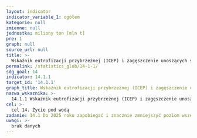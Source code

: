 ```yaml
---
layout: indicator
indicator_variable_1: ogółem
kategorie: null
zmienne: null
jednostka: miliony ton [mln t]
pre: 1
graph: null
source_url: null
title: >-
  Wskaźnik eutrofizacji przybrzeżnej (ICEP) i zagęszczenie unoszących się odpadów plastikowych
permalink: /statistics_glob/14-1-1/
sdg_goal: 14
indicator: 14.1.1
target_id: '14.1.1'
graph_title: Wskaźnik eutrofizacji przybrzeżnej (ICEP) i zagęszczenie unoszących się odpadów plastikowych
nazwa_wskaznika: >-
  14.1.1 Wskaźnik eutrofizacji przybrzeżnej (ICEP) i zagęszczenie unoszących się odpadów plastikowych
cel: >-
  cel 14. Życie pod wodą
zadanie: 14.1 Do 2025 roku zapobiegać i znacznie zmniejszyć poziom wszelkich rodzajów zanieczyszczeń morza, w szczególności powstałych w wyniku działalności na lądzie, w tym śmieci i odpadków żywnościowych zrzucanych do morza.
uwagi: >-
  brak danych
---
```

